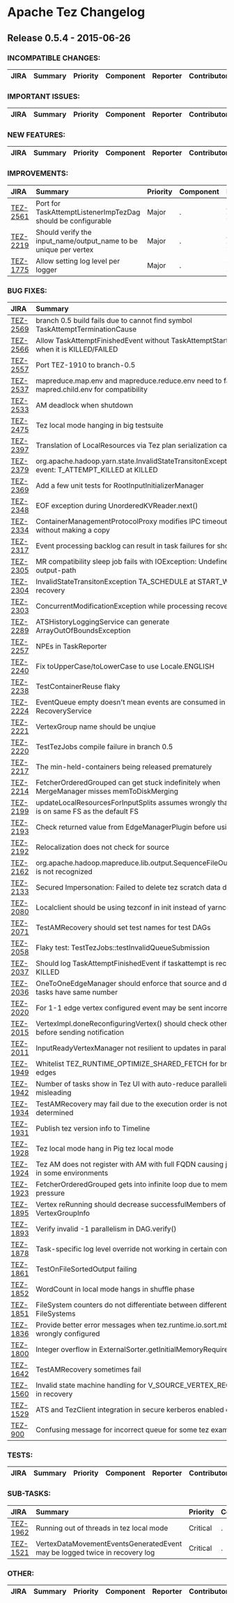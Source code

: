 
<!---
# Licensed to the Apache Software Foundation (ASF) under one
# or more contributor license agreements.  See the NOTICE file
# distributed with this work for additional information
# regarding copyright ownership.  The ASF licenses this file
# to you under the Apache License, Version 2.0 (the
# "License"); you may not use this file except in compliance
# with the License.  You may obtain a copy of the License at
#
#     http://www.apache.org/licenses/LICENSE-2.0
#
# Unless required by applicable law or agreed to in writing, software
# distributed under the License is distributed on an "AS IS" BASIS,
# WITHOUT WARRANTIES OR CONDITIONS OF ANY KIND, either express or implied.
# See the License for the specific language governing permissions and
# limitations under the License.
-->
# Apache Tez Changelog

## Release 0.5.4 - 2015-06-26

### INCOMPATIBLE CHANGES:

| JIRA | Summary | Priority | Component | Reporter | Contributor |
|:---- |:---- | :--- |:---- |:---- |:---- |


### IMPORTANT ISSUES:

| JIRA | Summary | Priority | Component | Reporter | Contributor |
|:---- |:---- | :--- |:---- |:---- |:---- |


### NEW FEATURES:

| JIRA | Summary | Priority | Component | Reporter | Contributor |
|:---- |:---- | :--- |:---- |:---- |:---- |


### IMPROVEMENTS:

| JIRA | Summary | Priority | Component | Reporter | Contributor |
|:---- |:---- | :--- |:---- |:---- |:---- |
| [TEZ-2561](https://issues.apache.org/jira/browse/TEZ-2561) | Port for TaskAttemptListenerImpTezDag should be configurable |  Major | . | Johannes Zillmann | Jeff Zhang |
| [TEZ-2219](https://issues.apache.org/jira/browse/TEZ-2219) | Should verify the input\_name/output\_name to be unique per vertex |  Major | . | Jeff Zhang | Jeff Zhang |
| [TEZ-1775](https://issues.apache.org/jira/browse/TEZ-1775) | Allow setting log level per logger |  Major | . | Siddharth Seth | Siddharth Seth |


### BUG FIXES:

| JIRA | Summary | Priority | Component | Reporter | Contributor |
|:---- |:---- | :--- |:---- |:---- |:---- |
| [TEZ-2569](https://issues.apache.org/jira/browse/TEZ-2569) | branch 0.5 build fails due to cannot find symbol TaskAttemptTerminationCause |  Major | . | Prakash Ramachandran | Prakash Ramachandran |
| [TEZ-2566](https://issues.apache.org/jira/browse/TEZ-2566) | Allow TaskAttemptFinishedEvent without TaskAttemptStartedEvent when it is KILLED/FAILED |  Major | . | Jeff Zhang | Jeff Zhang |
| [TEZ-2557](https://issues.apache.org/jira/browse/TEZ-2557) | Port TEZ-1910 to branch-0.5 |  Blocker | . | Hitesh Shah | Hitesh Shah |
| [TEZ-2537](https://issues.apache.org/jira/browse/TEZ-2537) | mapreduce.map.env and mapreduce.reduce.env need to fall back to mapred.child.env for compatibility |  Major | . | Jonathan Eagles | Rohini Palaniswamy |
| [TEZ-2533](https://issues.apache.org/jira/browse/TEZ-2533) | AM deadlock when shutdown |  Major | . | Jeff Zhang | Jeff Zhang |
| [TEZ-2475](https://issues.apache.org/jira/browse/TEZ-2475) | Tez local mode hanging in big testsuite |  Major | . | André Kelpe | Siddharth Seth |
| [TEZ-2397](https://issues.apache.org/jira/browse/TEZ-2397) | Translation of LocalResources via Tez plan serialization can be lossy |  Critical | . | Siddharth Seth | Siddharth Seth |
| [TEZ-2379](https://issues.apache.org/jira/browse/TEZ-2379) | org.apache.hadoop.yarn.state.InvalidStateTransitonException: Invalid event: T\_ATTEMPT\_KILLED at KILLED |  Blocker | . | Rajesh Balamohan | Hitesh Shah |
| [TEZ-2369](https://issues.apache.org/jira/browse/TEZ-2369) | Add a few unit tests for RootInputInitializerManager |  Major | . | Siddharth Seth | Siddharth Seth |
| [TEZ-2348](https://issues.apache.org/jira/browse/TEZ-2348) | EOF exception during UnorderedKVReader.next() |  Major | . | Jason Dere | Rajesh Balamohan |
| [TEZ-2334](https://issues.apache.org/jira/browse/TEZ-2334) | ContainerManagementProtocolProxy modifies IPC timeout conf without making a copy |  Major | . | Chang Li | Chang Li |
| [TEZ-2317](https://issues.apache.org/jira/browse/TEZ-2317) | Event processing backlog can result in task failures for short tasks |  Major | . | Rohini Palaniswamy | Bikas Saha |
| [TEZ-2305](https://issues.apache.org/jira/browse/TEZ-2305) | MR compatibility sleep job fails with IOException: Undefined job output-path |  Critical | . | Tassapol Athiapinya | Jeff Zhang |
| [TEZ-2304](https://issues.apache.org/jira/browse/TEZ-2304) | InvalidStateTransitonException TA\_SCHEDULE at START\_WAIT during recovery |  Major | . | Jason Lowe | Jeff Zhang |
| [TEZ-2303](https://issues.apache.org/jira/browse/TEZ-2303) | ConcurrentModificationException while processing recovery |  Major | . | Jason Lowe | Jeff Zhang |
| [TEZ-2289](https://issues.apache.org/jira/browse/TEZ-2289) | ATSHistoryLoggingService can generate ArrayOutOfBoundsException |  Major | . | Jonathan Eagles | Chang Li |
| [TEZ-2257](https://issues.apache.org/jira/browse/TEZ-2257) | NPEs in TaskReporter |  Major | . | Siddharth Seth | Siddharth Seth |
| [TEZ-2240](https://issues.apache.org/jira/browse/TEZ-2240) | Fix toUpperCase/toLowerCase to use Locale.ENGLISH |  Major | . | Tsuyoshi Ozawa | Tsuyoshi Ozawa |
| [TEZ-2238](https://issues.apache.org/jira/browse/TEZ-2238) | TestContainerReuse flaky |  Major | . | Bikas Saha | Bikas Saha |
| [TEZ-2224](https://issues.apache.org/jira/browse/TEZ-2224) | EventQueue empty doesn't mean events are consumed in RecoveryService |  Major | . | Jeff Zhang | Jeff Zhang |
| [TEZ-2221](https://issues.apache.org/jira/browse/TEZ-2221) | VertexGroup name should be unqiue |  Major | . | Jeff Zhang | Jeff Zhang |
| [TEZ-2220](https://issues.apache.org/jira/browse/TEZ-2220) | TestTezJobs compile failure in branch 0.5 |  Major | . | Rajesh Balamohan | Hitesh Shah |
| [TEZ-2217](https://issues.apache.org/jira/browse/TEZ-2217) | The min-held-containers being released prematurely |  Major | . | Gopal V | Bikas Saha |
| [TEZ-2214](https://issues.apache.org/jira/browse/TEZ-2214) | FetcherOrderedGrouped can get stuck indefinitely when MergeManager misses memToDiskMerging |  Major | . | Rajesh Balamohan | Rajesh Balamohan |
| [TEZ-2199](https://issues.apache.org/jira/browse/TEZ-2199) | updateLocalResourcesForInputSplits assumes wrongly that split data is on same FS as the default FS |  Major | . | Hitesh Shah | Hitesh Shah |
| [TEZ-2193](https://issues.apache.org/jira/browse/TEZ-2193) | Check returned value from EdgeManagerPlugin before using it |  Major | . | Jeff Zhang | Jeff Zhang |
| [TEZ-2192](https://issues.apache.org/jira/browse/TEZ-2192) | Relocalization does not check for source |  Blocker | . | Rohini Palaniswamy | Hitesh Shah |
| [TEZ-2162](https://issues.apache.org/jira/browse/TEZ-2162) | org.apache.hadoop.mapreduce.lib.output.SequenceFileOutputFormat is not recognized |  Critical | . | Oleg Zhurakousky | Jeff Zhang |
| [TEZ-2133](https://issues.apache.org/jira/browse/TEZ-2133) | Secured Impersonation: Failed to delete tez scratch data dir |  Major | . | Johannes Zillmann | Chang Li |
| [TEZ-2080](https://issues.apache.org/jira/browse/TEZ-2080) | Localclient should be using tezconf in init instead of yarnconf |  Major | . | Prakash Ramachandran | Siddharth Seth |
| [TEZ-2071](https://issues.apache.org/jira/browse/TEZ-2071) | TestAMRecovery should set test names for test DAGs |  Major | . | Bikas Saha | Jeff Zhang |
| [TEZ-2058](https://issues.apache.org/jira/browse/TEZ-2058) | Flaky test: TestTezJobs::testInvalidQueueSubmission |  Blocker | . | Hitesh Shah | Hitesh Shah |
| [TEZ-2037](https://issues.apache.org/jira/browse/TEZ-2037) | Should log TaskAttemptFinishedEvent if taskattempt is recovered to KILLED |  Major | . | Jeff Zhang | Jeff Zhang |
| [TEZ-2036](https://issues.apache.org/jira/browse/TEZ-2036) | OneToOneEdgeManager should enforce that source and destination tasks have same number |  Major | . | Bikas Saha | Bikas Saha |
| [TEZ-2020](https://issues.apache.org/jira/browse/TEZ-2020) | For 1-1 edge vertex configured event may be sent incorrectly |  Major | . | Bikas Saha | Bikas Saha |
| [TEZ-2015](https://issues.apache.org/jira/browse/TEZ-2015) | VertexImpl.doneReconfiguringVertex() should check other criteria before sending notification |  Major | . | Bikas Saha | Bikas Saha |
| [TEZ-2011](https://issues.apache.org/jira/browse/TEZ-2011) | InputReadyVertexManager not resilient to updates in parallelism |  Major | . | Bikas Saha | Bikas Saha |
| [TEZ-1949](https://issues.apache.org/jira/browse/TEZ-1949) | Whitelist TEZ\_RUNTIME\_OPTIMIZE\_SHARED\_FETCH for broadcast edges |  Critical | . | Gopal V | Gopal V |
| [TEZ-1942](https://issues.apache.org/jira/browse/TEZ-1942) | Number of tasks show in Tez UI with auto-reduce parallelism is misleading |  Blocker | . | Rajesh Balamohan | Prakash Ramachandran |
| [TEZ-1934](https://issues.apache.org/jira/browse/TEZ-1934) | TestAMRecovery may fail due to the execution order is not determined |  Major | . | Jeff Zhang | Jeff Zhang |
| [TEZ-1931](https://issues.apache.org/jira/browse/TEZ-1931) | Publish tez version info to Timeline |  Critical | . | Hitesh Shah | Hitesh Shah |
| [TEZ-1928](https://issues.apache.org/jira/browse/TEZ-1928) | Tez local mode hang in Pig tez local mode |  Major | . | Daniel Dai | Hitesh Shah |
| [TEZ-1924](https://issues.apache.org/jira/browse/TEZ-1924) | Tez AM does not register with AM with full FQDN causing jobs to fail in some environments |  Major | . | Ivan Mitic | Ivan Mitic |
| [TEZ-1923](https://issues.apache.org/jira/browse/TEZ-1923) | FetcherOrderedGrouped gets into infinite loop due to memory pressure |  Major | . | Rajesh Balamohan | Rajesh Balamohan |
| [TEZ-1895](https://issues.apache.org/jira/browse/TEZ-1895) | Vertex reRunning should decrease successfulMembers of VertexGroupInfo |  Major | . | Jeff Zhang | Jeff Zhang |
| [TEZ-1893](https://issues.apache.org/jira/browse/TEZ-1893) | Verify invalid -1 parallelism in DAG.verify() |  Major | . | Jeff Zhang | Jeff Zhang |
| [TEZ-1878](https://issues.apache.org/jira/browse/TEZ-1878) | Task-specific log level override not working in certain conditions |  Major | . | Hitesh Shah | Siddharth Seth |
| [TEZ-1861](https://issues.apache.org/jira/browse/TEZ-1861) | TestOnFileSortedOutput failing |  Major | . | Siddharth Seth | Siddharth Seth |
| [TEZ-1852](https://issues.apache.org/jira/browse/TEZ-1852) | WordCount in local mode hangs in shuffle phase |  Critical | . | Jeff Zhang | Prakash Ramachandran |
| [TEZ-1851](https://issues.apache.org/jira/browse/TEZ-1851) | FileSystem counters do not differentiate between different FileSystems |  Critical | . | Prasanth Jayachandran | Siddharth Seth |
| [TEZ-1836](https://issues.apache.org/jira/browse/TEZ-1836) | Provide better error messages when tez.runtime.io.sort.mb is wrongly configured |  Major | . | Rajesh Balamohan | Vasanth kumar RJ |
| [TEZ-1800](https://issues.apache.org/jira/browse/TEZ-1800) | Integer overflow in ExternalSorter.getInitialMemoryRequirement() |  Major | . | Rajesh Balamohan | Rajesh Balamohan |
| [TEZ-1642](https://issues.apache.org/jira/browse/TEZ-1642) | TestAMRecovery sometimes fail |  Major | . | Jeff Zhang | Jeff Zhang |
| [TEZ-1560](https://issues.apache.org/jira/browse/TEZ-1560) | Invalid state machine handling for V\_SOURCE\_VERTEX\_RECOVERED in recovery |  Critical | . | Jeff Zhang | Jeff Zhang |
| [TEZ-1529](https://issues.apache.org/jira/browse/TEZ-1529) | ATS and TezClient integration  in secure kerberos enabled cluster |  Blocker | . | Prakash Ramachandran | Prakash Ramachandran |
| [TEZ-900](https://issues.apache.org/jira/browse/TEZ-900) | Confusing message for incorrect queue for some tez examples |  Major | . | Jonathan Eagles | Chang Li |


### TESTS:

| JIRA | Summary | Priority | Component | Reporter | Contributor |
|:---- |:---- | :--- |:---- |:---- |:---- |


### SUB-TASKS:

| JIRA | Summary | Priority | Component | Reporter | Contributor |
|:---- |:---- | :--- |:---- |:---- |:---- |
| [TEZ-1962](https://issues.apache.org/jira/browse/TEZ-1962) | Running out of threads in tez local mode |  Critical | . | Gunther Hagleitner | Siddharth Seth |
| [TEZ-1521](https://issues.apache.org/jira/browse/TEZ-1521) | VertexDataMovementEventsGeneratedEvent may be logged twice in recovery log |  Critical | . | Jeff Zhang | Jeff Zhang |


### OTHER:

| JIRA | Summary | Priority | Component | Reporter | Contributor |
|:---- |:---- | :--- |:---- |:---- |:---- |


